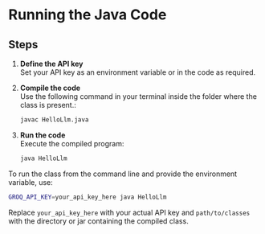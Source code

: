# Running the Java Code

## Steps

1. **Define the API key**  
   Set your API key as an environment variable or in the code as required.

2. **Compile the code**  
   Use the following command in your terminal inside the folder where the class is present.:
   ```sh
   javac HelloLlm.java
   ```

3. **Run the code**  
   Execute the compiled program:
   ```sh
   java HelloLlm
   ```

To run the class from the command line and provide the environment variable, use:

```sh
GROQ_API_KEY=your_api_key_here java HelloLlm
```

Replace `your_api_key_here` with your actual API key and `path/to/classes` with the directory or jar containing the compiled class.